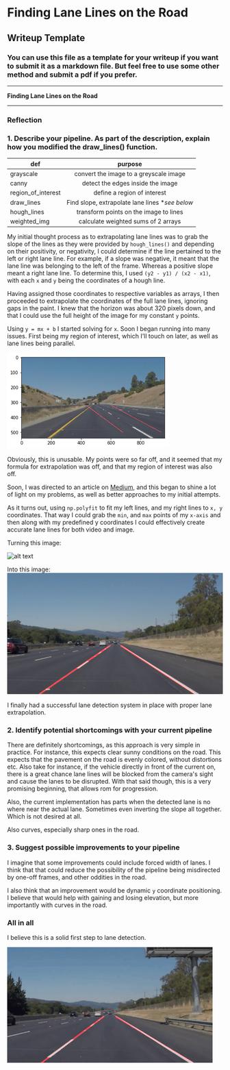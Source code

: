 # **Finding Lane Lines on the Road**

## Writeup Template

### You can use this file as a template for your writeup if you want to submit it as a markdown file. But feel free to use some other method and submit a pdf if you prefer.

---

**Finding Lane Lines on the Road**


[//]: # (Image References)

[image1]: ./test_images/solidWhiteRight.jpg "Test input image"
[image2]: ./test_images_output/solidWhiteRight.jpg "Output results"
[image3]: ./test_images_output/parallelLanes.png "Parallel Output"
[gif1]: ./test_videos_output/output.gif "Output gif"

---

### Reflection

### 1. Describe your pipeline. As part of the description, explain how you modified the draw_lines() function.

| def                | purpose                                         |
| -------------------|:-----------------------------------------------:|
| grayscale          | convert the image to a greyscale image          |
| canny              | detect the edges inside the image               |
| region_of_interest | define a region of interest                     |
| draw_lines         | Find slope, extrapolate lane lines **see below* |
| hough_lines        | transform points on the image to lines          |
| weighted_img       | calculate weighted sums of 2 arrays             |

My initial thought process as to extrapolating lane lines was to grab the slope of the lines as they were provided by `hough_lines()` and depending on their positivity, or negativity, I could determine if the line pertained to the left or right lane line. For example, if a slope was negative, it meant that the lane line was belonging to the left of the frame. Whereas a positive slope meant a right lane line. To determine this, I used `(y2 - y1) / (x2 - x1)`, with each `x` and `y` being the coordinates of a hough line.

Having assigned those coordinates to respective variables as arrays, I then proceeded to extrapolate the coordinates of the full lane lines, ignoring gaps in the paint. I knew that the horizon was about 320 pixels down, and that I could use the full height of the image for my constant `y` points.

Using `y = mx + b` I started solving for `x`. Soon I began running into many issues. First being my region of interest, which I'll touch on later, as well as lane lines being parallel.

![alt text][image3]

Obviously, this is unusable. My points were so far off, and it seemed that my formula for extrapolation was off, and that my region of interest was also off.

Soon, I was directed to an article on [Medium](https://medium.com/@mrhwick/simple-lane-detection-with-opencv-bfeb6ae54ec0), and this began to shine a lot of light on my problems, as well as better approaches to my initial attempts.

As it turns out, using `np.polyfit` to fit my left lines, and my right lines to `x, y` coordinates. That way I could grab the `min`, and `max` points of my `x-axis` and then along with my predefined y coordinates I could effectively create accurate lane lines for both video and image.


Turning this image:

![alt text][image1]

Into this image:
![alt text][image2]

I finally had a successful lane detection system in place with proper lane extrapolation.


### 2. Identify potential shortcomings with your current pipeline

There are definitely shortcomings, as this approach is very simple in practice. For instance, this expects clear sunny conditions on the road. This expects that the pavement on the road is evenly colored, without distortions etc. Also take for instance, if the vehicle directly in front of the current on, there is a great chance lane lines will be blocked from the camera's sight and cause the lanes to be disrupted. With that said though, this is a very promising beginning, that allows rom for progression.

Also, the current implementation has parts when the detected lane is no where near the actual lane. Sometimes even inverting the slope all together. Which is not desired at all.

Also curves, especially sharp ones in the road.


### 3. Suggest possible improvements to your pipeline

I imagine that some improvements could include forced width of lanes. I think that that could reduce the possibility of the pipeline being misdirected by one-off frames, and other oddities in the road.

I also think that an improvement would be dynamic `y` coordinate positioning. I believe that would help with gaining and losing elevation, but more importantly with curves in the road.


### All in all
I believe this is a solid first step to lane detection.

![alt text][gif1]
